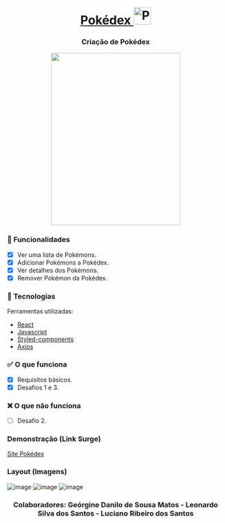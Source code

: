 
<h1 align="center"> <a href='https://dusty-route.surge.sh/'>
  Pokédex 
  <img class="emojidex-emoji" src="https://cdn.emojidex.com/emoji/seal/pikachu.png" width="40" height="40" emoji-code="Pokebola" alt="Pokebola" />
  </a></h1>
<div align="center"> 
  
  ### Criação de Pokédex
  
</div>
<div align="center">
  <img src="https://media.giphy.com/media/Y4kZokSLJov84J421T/giphy.gif" width="300" height="400" />
</div>

### :iphone: Funcionalidades

- [x] Ver uma lista de Pokémons.
- [x] Adicionar Pokémons a Pokédex.
- [x] Ver detalhes dos Pokémons.
- [x] Remover Pokémon da Pokédex.

### :wrench: Tecnologias
<p>Ferramentas utilizadas:</p>

- [React](https://pt-br.reactjs.org/)
- [Javascript](https://www.javascript.com/)
- [Styled-components](https://styled-components.com/)
- [Axios](https://axios-http.com/docs/intro)

### :white_check_mark: O que funciona
- [x] Requisitos básicos.
- [x] Desafios 1 e 3.

### :x: O que não funciona
- [ ] Desafio 2.

### Demonstração (Link Surge) 
[Site Pokédex](https://dusty-route.surge.sh/)

### Layout (Imagens)
![image](https://user-images.githubusercontent.com/89327618/153894264-22876766-1985-4a24-8f35-05057707b578.png)
![image](https://user-images.githubusercontent.com/89327618/153894354-968d64c1-6746-4681-b08d-30dbc5a82db0.png)
![image](https://user-images.githubusercontent.com/89327618/153794860-e8e0b727-2dd8-4961-8ac8-f489f332fba8.png)

<h3 align="center"> 
  Colaboradores: 
Geórgine Danilo de Sousa Matos
- Leonardo Silva dos Santos
- Luciano Ribeiro dos Santos

</h3>
